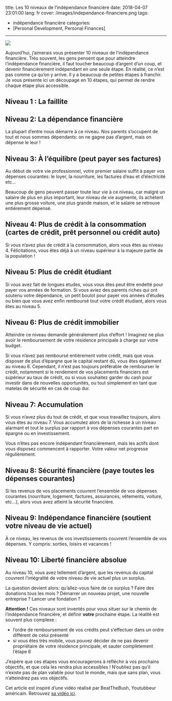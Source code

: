 title: Les 10 niveaux de l’indépendance financière
date: 2018-04-07 23:01:00
lang: fr
cover: /images/independance-financiere.png
tags:
- indépendance financière
categories:
- [Personal Development, Personal Finances]
---

<img src="/images/independance-financiere.png" />


Aujourd’hui, j’aimerais vous présenter 10 niveaux de l’indépendance financière. Très souvent, les gens pensent que pour atteindre l’indépendance financière, il faut toucher beaucoup d’argent d’un coup, et devenir financièrement indépendant en une seule étape. En réalité, ce n’est pas comme ça qu’on y arrive. Il y a beaucoup de petites étapes à franchir. Je vous présente ici un découpage en 10 étapes, qui permet de rendre chaque étape plus accessible.

## Niveau 1 : La faillite

## Niveau 2: La dépendance financière

La plupart d’entre nous démarre à ce niveau. Nos parents s’occupent de tout et nous sommes dépendants: on ne gagne pas d’argent, mais on dépense le leur !

## Niveau 3: À l’équilibre (peut payer ses factures)

Au début de votre vie professionnel, votre premier salaire suffit à payer vos dépenses courantes: le loyer, la nourriture, les factures d’eau et d’électricité etc…

Beaucoup de gens peuvent passer toute leur vie à ce niveau, car malgré un salaire de plus en plus important, leur niveau de vie augmente, ils achètent une plus grosse voiture, une plus grande maison, et le salaire se retrouve entièrement dépensé.

## Niveau 4: Plus de crédit à la consommation (cartes de crédit, prêt personnel ou crédit auto)

Si vous n’avez plus de crédit à la consommation, alors vous êtes au niveau 4. Félicitations, vous êtes déjà à un niveau supérieur à la majeure partie de la population !


## Niveau 5: Plus de crédit étudiant

Si vous avez fait de longues études, vous vous êtes peut être endetté pour payer vos années de formation. Si vous aviez des parents riches qui ont soutenu votre dépendance, un petit boulot pour payer vos années d’études ou bien que vous avez enfin remboursé tout votre crédit étudiant, alors vous êtes au niveau 5.

## Niveau 6: Plus de crédit immobilier

Atteindre ce niveau demande généralement plus d’effort ! Imaginez ne plus avoir le remboursement de votre résidence principale à charge sur votre budget.

Si vous n’avez pas remboursé entièrement votre crédit, mais que vous disposer de plus d’épargne que le capital restant dû, vous êtes également au niveau 6. Cependant, il n’est pas toujours préférable de rembourser le crédit, notamment si le rendement de vos placements financiers est supérieur au taux de crédit, ou si vous souhaitez garder du cash pour investir dans de nouvelles opportunités, ou tout simplement en tant que matelas de sécurité en cas de coup dur.

## Niveau 7: Accumulation

Si vous n’avez plus du tout de crédit, et que vous travaillez toujours, alors vous êtes au niveau 7. Vous accumulez alors de la richesse à un niveau alarmant et tout le surplus par rapport à vos dépenses courantes part en épargne ou en investissement.

Vous n’êtes pas encore indépendant financièrement, mais les actifs dont vous disposez commencent à rapporter. Votre valeur net progresse régulièrement.

## Niveau 8: Sécurité financière (paye toutes les dépenses courantes)

Si les revenus de vos placements couvrent l’ensemble de vos dépenses courantes (nourriture, logement, factures, assurances, vêtements, voiture, etc…), alors vous avez atteint la sécurité financière.

## Niveau 9: Indépendance financière (soutient votre niveau de vie actuel)

À ce niveau, les revenus de vos investissements couvrent l’ensemble de vos dépenses. Y compris: sorties, loisirs et vacances !

## Niveau 10: Liberté financière absolue

Au niveau 10, vous avez tellement d’argent, que les revenus du capital couvrent l’intégralité de votre niveau de vie actuel plus un surplus.

La question devient alors: qu’allez-vous faire de ce surplus ? Faire des donations tous les mois ? Démarrer un nouveau projet, une nouvelle entreprise ? Lancer une fondation ?



**Attention !** Ces niveaux sont inventés pour vous situer sur le chemin de l’indépendance financière, et définir **votre** prochaine étape. La réalité est souvent plus complexe :

* l’ordre de remboursement de vos crédits peut s’effectuer dans un ordre différent de celui présenté
* si vous êtes très mobile, vous pouvez décider de ne pas devenir propriétaire de votre résidence principale, et sauter complètement l’étape 6


J’espère que ces étapes vous encouragerons à réfléchir à vos prochains objectifs, et que cela les rendra plus accessibles ! N’oubliez pas qu’il n’existe pas de plan valable pour tout le monde, mais que sans plan, vous n’atteindrez pas vos objectifs.


Cet article est inspiré d’une vidéo réalisé par BeatTheBush, Youtubbeur américain. Retrouvez [sa vidéo ici](https://www.youtube.com/watch?v=c27RcSJtJoc).

